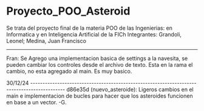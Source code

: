 # Proyecto_POO_Asteroid
Se trata del proyecto final de la materia POO de las Ingenierias: en Informatica y en Inteligencia Artificial de la FICh
Integrantes: Grandoli, Leonel; Medina, Juan Francisco  






-----------------------------------------------------------------------------------------------------
Fran: Se Agrego una implementacion basica de settings a la navesita, se pueden cambiar los controles desde el archivo de texto. 
Esta en la rama el cambio, no esta agregado al main. Es muy basico.

30/12/24 --------------------------------------------------------------------------------------------
d86e35d (nuevo_asteroide): Ligeros cambios en el main e implementacion de bucles para hacer que los asteroides funcionen en base a un vector. -G.

